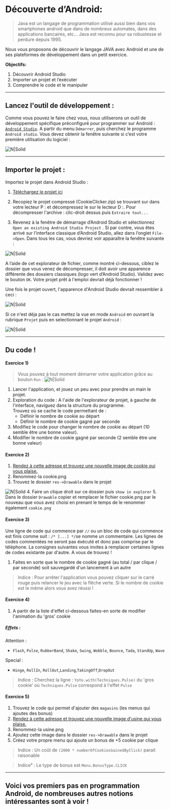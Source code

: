 # Découverte d’Android:    
  
>Java est un langage de programmation utilisé aussi bien dans vos smartphones android que dans de nombreux automates, dans des applications bancaires, etc… 
>Java est reconnu pour sa robustesse et perdure depuis 1995.  
 
Nous vous proposons de découvrir le langage JAVA avec Android et une de ses plateformes de développement dans un petit exercice.  
 
**Objectifs:**

1.	Découvrir Android Studio  
2.	Importer un projet et l’exécuter 
3.	Comprendre le code et le manipuler 
 
---

## Lancez l'outil de développement :  
 
Comme vous pouvez le faire chez vous, nous utiliserons un outil de développement spécifique préconfiguré pour programmer sur Android : [`Android Studio`](http://developer.android.com/sdk/index.html). A partir du menu `Démarrer`, puis cherchez le programme `Android studio`.  Vous devez obtenir la fenêtre suivante si c’est votre première utilisation du logiciel :  
 
 ![N|Solid](http://damien.dabernat.fr/android/android1.jpg)

---

## Importer le projet : 
 
Importez le projet dans Android Studio : 

1.	[Téléchargez le projet ici](http://damien.dabernat.fr/android/CookieClicker.zip)  

2.	Recopiez le projet compressé (CookieClicker.zip) se trouvant sur dans votre lecteur P : et décompressez le sur le lecteur D :. 
Pour décompresser l'archive : clic-droit dessus puis ` Extraire tout... `
 
3.	Revenez à la fenêtre de démarrage d’Android Studio et sélectionnez `Open an existing Android Studio Project` . Si par contre, vous êtes arrivé sur l’interface classique d’Android Studio, allez dans l’onglet `File->Open`. Dans tous les cas, vous devriez voir apparaître la fenêtre suivante : 
 
   ![N|Solid](http://damien.dabernat.fr/android/android2.jpg)

A l’aide de cet explorateur de fichier, comme montré ci-dessous, ciblez le dossier que vous venez de décompresser, il doit avoir une apparence différente des dossiers classiques (logo vert d’Android Studio). Validez avec le bouton `OK`. Votre projet prêt à l'emploi devrait déjà fonctionner ! 
 
Une fois le projet ouvert, l'apparence d'Android Studio devrait ressembler à ceci : 
 
  ![N|Solid](http://damien.dabernat.fr/android/android3.jpg)
  
Si ce n'est déja pas le cas mettez la vue en mode `Android` en ouvrant la rubrique `Projet` puis en selectionnant le projet `Android` :

 ![N|Solid](http://damien.dabernat.fr/android/android5.jpg)
 
--- 
 
## Du code ! 
  
#### Exercice 1)
  
> Vous pouvez à tout moment démarrer votre application grâce au bouton `Run` : ![N|Solid](http://damien.dabernat.fr/android/android4.jpg)

1. Lancer l'application, et jouez un peu avec pour prendre un main le projet.
2. Exploration du code : 
A l'aide de l'explorateur de projet, à gauche de l'interface, naviguez dans la structure du programme.  
Trouvez où se cache le code permettant de : 
    * Définir le nombre de cookie au départ 
    * Définir le nombre de cookie gagné par seconde
3. Modifiez le code pour changer le nombre de cookie au départ (10 semble être une bonne valeur).
4. Modifier le nombre de cookie gagné par seconde (2 semble être une bonne valeur)

#### Exercice 2)

1. [Rendez à cette adresse et trouvez une nouvelle image de cookie qui vous plaise.](https://www.google.fr/search?q=cookie&tbm=isch&tbs=isz:m&*#tbs=isz:m&tbm=isch&q=cookie+png&*)
2. Renommez-la cookie.png
3. Trouvez le dossier `res->Drawable` dans le projet

 ![N|Solid](http://damien.dabernat.fr/android/android6.jpg)
4. Faire un clique droit sur ce dossier puis `show in explorer`
5. Dans le dossier `Drawable` copier et remplacer le fichier cookie.png par le nouveau que vous avez choisi en prenant le temps de le renommer également `cookie.png`

#### Exercice 3) 

Une ligne de code qui commence par `//` ou un bloc de code qui commence est finis comme suit : `/* [...] */`se nomme un commentaire. Les lignes de codes commentées ne seront pas éxécuté et donc pas comprise par le téléphone. La consignes suivantes vous invites à remplacer certaines lignes de codes existante par d'autre. A vous de trouvez !

1. Faites en sorte que le nombre de cookie gagné (au total / par clique / par seconde) soit sauvegardé d'un lancement à un autre

> Indice : Pour arrêter l'application vous pouvez cliquer sur le carré rouge puis relancer le jeu avec la flêche verte. Si le nombre de cookie est le même alors vous avez réussi !

#### Exercice 4) 
1. A partir de la liste d'effet ci-dessous faites-en sorte de modifier l'animation du 'gros' cookie
##### Effets :
  
Attention :
* `Flash`, `Pulse`, `RubberBand`, `Shake`, `Swing`, `Wobble`, `Bounce`, `Tada`, `StandUp`, `Wave`

Special  :
* `Hinge`, `RollIn`, `RollOut`,`Landing`,`TakingOff`,`DropOut`
  
> Indice : Cherchez la ligne : `YoYo.with(Techniques.Pulse)` du 'gros cookie' où `Techniques.Pulse` correspond à l'effet `Pulse`

#### Exercice 5) 

1. Trouvez le code qui permet d'ajouter des `magasins` (les menus qui ajoutes des bonus)
2. [Rendez à cette adresse et trouvez une nouvelle image d'usine qui vous plaise.](https://www.google.fr/search?q=cookie&tbm=isch&tbs=isz:m&*#q=factory+png&tbs=isz:i&tbm=isch&*)
3. Renommez-la usine.png
4. Ajoutez cette image dans le dossier `res->Drawable` dans le projet
3. Créez votre propre menu qui ajoute un bonus de +5 cookie par clique

>Indice : Un coût de `(2000 * numberOfCookiesGainedByClick)` parait raisonable

>Indice² : Le type de bonus est `Menu.BonusType.CLICK`

---

## Voici vos premiers pas en programmation Android, de nombreuses autres notions intéressantes sont à voir !






